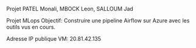 Projet PATEL Monali, MBOCK Leon, SALLOUM Jad

Projet MLops
Objectif: Construire une pipeline Airflow sur Azure avec les outils vus en cours.

Adresse IP publique VM: 20.81.42.135
